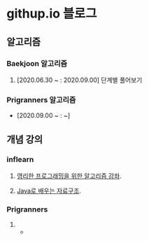# githup.io 블로그

## 알고리즘 

### Baekjoon 알고리즘

1. [2020.06.30 ~ : 2020.09.00] 단계별 풀어보기 


### Prigranners 알고리즘

- [2020.09.00 ~ : ~] 


## 개념 강의 

### inflearn

1. [영리한 프로그래밍을 위한 알고리즘 강좌](https://www.inflearn.com/course/%EC%95%8C%EA%B3%A0%EB%A6%AC%EC%A6%98-%EA%B0%95%EC%A2%8C/dashboard).

2. [Java로 배우는 자료구조](https://www.inflearn.com/course/java-%EC%9E%90%EB%A3%8C%EA%B5%AC%EC%A1%B0/dashboard).

### Prigranners 

1. -


